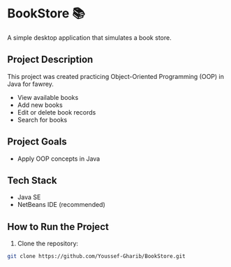 # BookStore 📚

A simple desktop application that simulates a book store.

##  Project Description

This project was created practicing Object-Oriented Programming (OOP) in Java for fawrey.
- View available books
- Add new books
- Edit or delete book records
- Search for books

## Project Goals
- Apply OOP concepts in Java

## Tech Stack

- Java SE
- NetBeans IDE (recommended)

##  How to Run the Project

1. Clone the repository:
```bash
git clone https://github.com/Youssef-Gharib/BookStore.git
